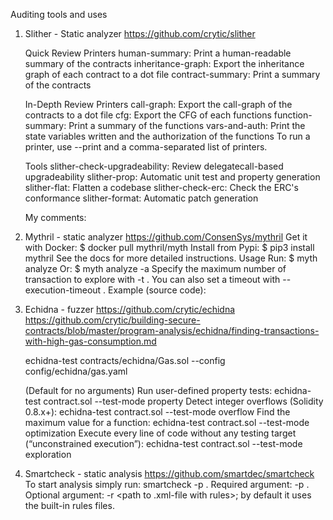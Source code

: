 Auditing tools and uses

1.  Slither - Static analyzer
    https://github.com/crytic/slither

    Quick Review Printers
    human-summary: Print a human-readable summary of the contracts
    inheritance-graph: Export the inheritance graph of each contract to a dot file
    contract-summary: Print a summary of the contracts
    
    In-Depth Review Printers
    call-graph: Export the call-graph of the contracts to a dot file
    cfg: Export the CFG of each functions
    function-summary: Print a summary of the functions
    vars-and-auth: Print the state variables written and the authorization of the functions
    To run a printer, use --print and a comma-separated list of printers.

    Tools
    slither-check-upgradeability: Review delegatecall-based upgradeability
    slither-prop: Automatic unit test and property generation
    slither-flat: Flatten a codebase
    slither-check-erc: Check the ERC's conformance
    slither-format: Automatic patch generation

    My comments:

2.  Mythril - static analyzer
    https://github.com/ConsenSys/mythril
    Get it with Docker:
    $ docker pull mythril/myth
    Install from Pypi:
    $ pip3 install mythril
    See the docs for more detailed instructions.
    Usage
    Run:
    $ myth analyze <solidity-file>
    Or:
    $ myth analyze -a <contract-address>
    Specify the maximum number of transaction to explore with -t <number>. You can also set a timeout with --execution-timeout <seconds>. Example (source code):

3.  Echidna - fuzzer
    https://github.com/crytic/echidna
    https://github.com/crytic/building-secure-contracts/blob/master/program-analysis/echidna/finding-transactions-with-high-gas-consumption.md

    echidna-test contracts/echidna/Gas.sol --config config/echidna/gas.yaml

    (Default for no arguments) Run user-defined property tests: echidna-test contract.sol --test-mode property
    Detect integer overflows (Solidity 0.8.x+): echidna-test contract.sol --test-mode overflow
    Find the maximum value for a function: echidna-test contract.sol --test-mode optimization
    Execute every line of code without any testing target (“unconstrained execution”): echidna-test contract.sol --test-mode exploration

4.  Smartcheck - static analysis
    https://github.com/smartdec/smartcheck
    To start analysis simply run:
    smartcheck -p .
    Required argument: -p <path to directory or file>. Optional argument: -r <path to .xml-file with rules>; by default it uses the built-in rules files.